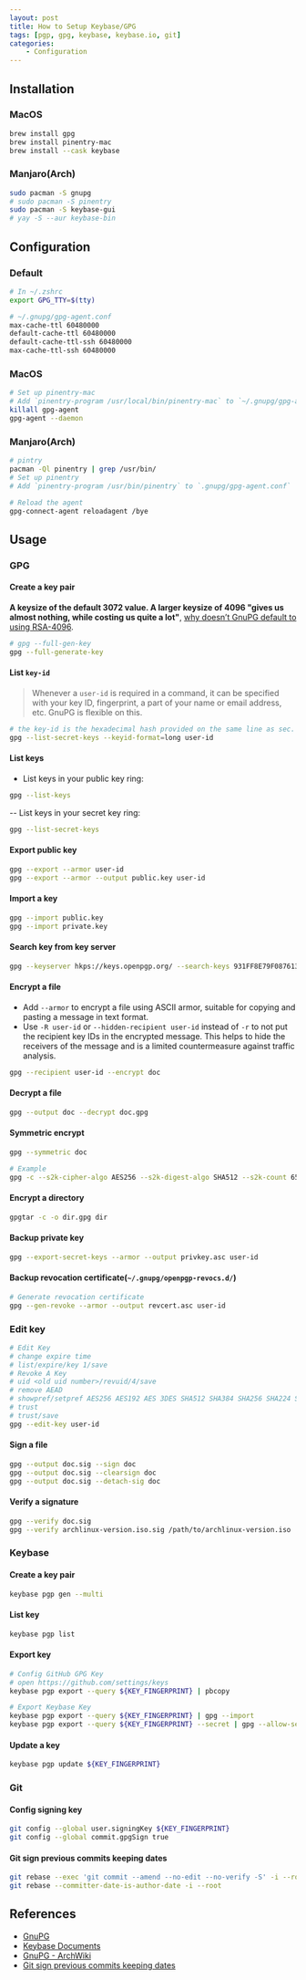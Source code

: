 ```yaml
---
layout: post
title: How to Setup Keybase/GPG
tags: [pgp, gpg, keybase, keybase.io, git]
categories:
    - Configuration
---
```


## Installation

### MacOS

```bash
brew install gpg
brew install pinentry-mac
brew install --cask keybase
```

### Manjaro(Arch)

```bash
sudo pacman -S gnupg
# sudo pacman -S pinentry
sudo pacman -S keybase-gui
# yay -S --aur keybase-bin
```

## Configuration

### Default

```bash
# In ~/.zshrc
export GPG_TTY=$(tty)

# ~/.gnupg/gpg-agent.conf
max-cache-ttl 60480000
default-cache-ttl 60480000
default-cache-ttl-ssh 60480000
max-cache-ttl-ssh 60480000
```

### MacOS

```bash
# Set up pinentry-mac
# Add `pinentry-program /usr/local/bin/pinentry-mac` to `~/.gnupg/gpg-agent.conf`
killall gpg-agent
gpg-agent --daemon
```

### Manjaro(Arch)

```bash
# pintry
pacman -Ql pinentry | grep /usr/bin/
# Set up pinentry
# Add `pinentry-program /usr/bin/pinentry` to `.gnupg/gpg-agent.conf`

# Reload the agent
gpg-connect-agent reloadagent /bye
```

## Usage

### GPG

#### Create a key pair

**A keysize of the default 3072 value. A larger keysize of 4096 "gives us almost nothing, while costing us quite a lot"**, [why doesn’t GnuPG default to using RSA-4096](https://www.gnupg.org/faq/gnupg-faq.html#no_default_of_rsa4096).

```bash
# gpg --full-gen-key
gpg --full-generate-key
```

#### List `key-id`

> Whenever a `user-id` is required in a command, it can be specified with your key ID, fingerprint, a part of your name or email address, etc. GnuPG is flexible on this.

```bash
# the key-id is the hexadecimal hash provided on the same line as sec.
gpg --list-secret-keys --keyid-format=long user-id
```

#### List keys

- List keys in your public key ring:

```bash
gpg --list-keys
```

\-\- List keys in your secret key ring:

```bash
gpg --list-secret-keys
```

#### Export public key

```bash
gpg --export --armor user-id
gpg --export --armor --output public.key user-id
```

#### Import a key

```bash
gpg --import public.key
gpg --import private.key
```

#### Search key from key server

```bash
gpg --keyserver hkps://keys.openpgp.org/ --search-keys 931FF8E79F0876134EDDBDCCA87FF9DF48BF1C90
```

#### Encrypt a file

- Add `--armor` to encrypt a file using ASCII armor, suitable for copying and pasting a message in text format.
- Use `-R user-id` or `--hidden-recipient user-id` instead of `-r` to not put the recipient key IDs in the encrypted message. This helps to hide the receivers of the message and is a limited countermeasure against traffic analysis.

```bash
gpg --recipient user-id --encrypt doc
```

#### Decrypt a file

```bash
gpg --output doc --decrypt doc.gpg
```

#### Symmetric encrypt

```bash
gpg --symmetric doc

# Example
gpg -c --s2k-cipher-algo AES256 --s2k-digest-algo SHA512 --s2k-count 65536 doc
```

#### Encrypt a directory

```bash
gpgtar -c -o dir.gpg dir
```

#### Backup private key

```bash
gpg --export-secret-keys --armor --output privkey.asc user-id
```

#### Backup revocation certificate(`~/.gnupg/openpgp-revocs.d/`)

```bash
# Generate revocation certificate
gpg --gen-revoke --armor --output revcert.asc user-id
```

### Edit key

```bash
# Edit Key
# change expire time
# list/expire/key 1/save
# Revoke A Key
# uid <old uid number>/revuid/4/save
# remove AEAD
# showpref/setpref AES256 AES192 AES 3DES SHA512 SHA384 SHA256 SHA224 SHA1 ZLIB BZIP2 ZIP/save
# trust
# trust/save
gpg --edit-key user-id
```

#### Sign a file

```bash
gpg --output doc.sig --sign doc
gpg --output doc.sig --clearsign doc
gpg --output doc.sig --detach-sig doc
```

#### Verify a signature

```bash
gpg --verify doc.sig
gpg --verify archlinux-version.iso.sig /path/to/archlinux-version.iso
```

### Keybase

#### Create a key pair

```bash
keybase pgp gen --multi
```

#### List key

```bash
keybase pgp list
```

#### Export key

```bash
# Config GitHub GPG Key
# open https://github.com/settings/keys
keybase pgp export --query ${KEY_FINGERPRINT} | pbcopy

# Export Keybase Key
keybase pgp export --query ${KEY_FINGERPRINT} | gpg --import
keybase pgp export --query ${KEY_FINGERPRINT} --secret | gpg --allow-secret-key-import --import
```

#### Update a key

```bash
keybase pgp update ${KEY_FINGERPRINT}
```

### Git

#### Config signing key

```bash
git config --global user.signingKey ${KEY_FINGERPRINT}
git config --global commit.gpgSign true
```

#### Git sign previous commits keeping dates

```bash
git rebase --exec 'git commit --amend --no-edit --no-verify -S' -i --root
git rebase --committer-date-is-author-date -i --root
```

## References

- [GnuPG](https://www.gnupg.org/)
- [Keybase Documents](https://book.keybase.io/docs)
- [GnuPG - ArchWiki](https://wiki.archlinux.org/title/GnuPG)
- [Git sign previous commits keeping dates](https://peterbabic.dev/blog/git-sign-previous-commits-keeping-dates/)
